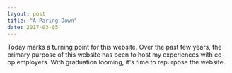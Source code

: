 ```yaml
---
layout: post
title: "A Paring Down"
date: 2017-03-05
---
```


Today marks a turning point for this website. Over the past few years, the primary purpose of this website has been to host my experiences with co-op employers. With graduation looming, it's time to repurpose the website.

